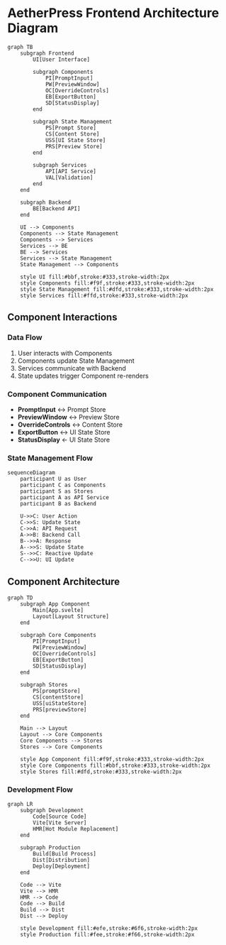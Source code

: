 # AetherPress Frontend Architecture Diagram

```mermaid
graph TB
    subgraph Frontend
        UI[User Interface]

        subgraph Components
            PI[PromptInput]
            PW[PreviewWindow]
            OC[OverrideControls]
            EB[ExportButton]
            SD[StatusDisplay]
        end

        subgraph State Management
            PS[Prompt Store]
            CS[Content Store]
            USS[UI State Store]
            PRS[Preview Store]
        end

        subgraph Services
            API[API Service]
            VAL[Validation]
        end
    end

    subgraph Backend
        BE[Backend API]
    end

    UI --> Components
    Components --> State Management
    Components --> Services
    Services --> BE
    BE --> Services
    Services --> State Management
    State Management --> Components

    style UI fill:#bbf,stroke:#333,stroke-width:2px
    style Components fill:#f9f,stroke:#333,stroke-width:2px
    style State Management fill:#dfd,stroke:#333,stroke-width:2px
    style Services fill:#ffd,stroke:#333,stroke-width:2px
```

## Component Interactions

### Data Flow

1. User interacts with Components
2. Components update State Management
3. Services communicate with Backend
4. State updates trigger Component re-renders

### Component Communication

- **PromptInput** ↔ Prompt Store
- **PreviewWindow** ↔ Preview Store
- **OverrideControls** ↔ Content Store
- **ExportButton** ↔ UI State Store
- **StatusDisplay** ← UI State Store

### State Management Flow

```mermaid
sequenceDiagram
    participant U as User
    participant C as Components
    participant S as Stores
    participant A as API Service
    participant B as Backend

    U->>C: User Action
    C->>S: Update State
    C->>A: API Request
    A->>B: Backend Call
    B-->>A: Response
    A-->>S: Update State
    S-->>C: Reactive Update
    C-->>U: UI Update
```

## Component Architecture

```mermaid
graph TD
    subgraph App Component
        Main[App.svelte]
        Layout[Layout Structure]
    end

    subgraph Core Components
        PI[PromptInput]
        PW[PreviewWindow]
        OC[OverrideControls]
        EB[ExportButton]
        SD[StatusDisplay]
    end

    subgraph Stores
        PS[promptStore]
        CS[contentStore]
        USS[uiStateStore]
        PRS[previewStore]
    end

    Main --> Layout
    Layout --> Core Components
    Core Components --> Stores
    Stores --> Core Components

    style App Component fill:#f9f,stroke:#333,stroke-width:2px
    style Core Components fill:#bbf,stroke:#333,stroke-width:2px
    style Stores fill:#dfd,stroke:#333,stroke-width:2px
```

### Development Flow

```mermaid
graph LR
    subgraph Development
        Code[Source Code]
        Vite[Vite Server]
        HMR[Hot Module Replacement]
    end

    subgraph Production
        Build[Build Process]
        Dist[Distribution]
        Deploy[Deployment]
    end

    Code --> Vite
    Vite --> HMR
    HMR --> Code
    Code --> Build
    Build --> Dist
    Dist --> Deploy

    style Development fill:#efe,stroke:#6f6,stroke-width:2px
    style Production fill:#fee,stroke:#f66,stroke-width:2px
```
